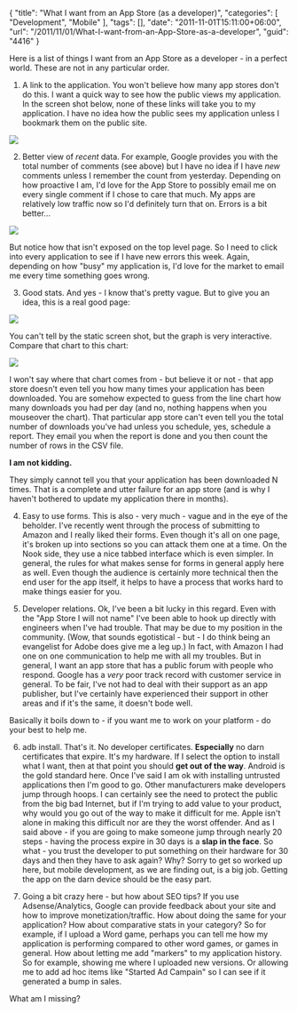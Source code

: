{
	"title": "What I want from an App Store (as a developer)",
	"categories": [
		"Development",
		"Mobile"
	],
	"tags": [],
	"date": "2011-11-01T15:11:00+06:00",
	"url": "/2011/11/01/What-I-want-from-an-App-Store-as-a-developer",
	"guid": "4416"
}

Here is a list of things I want from an App Store as a developer - in a perfect world. These are not in any particular order.

1) A link to the application. You won't believe how many app stores don't do this. I want a quick way to see how the public views my application. In the screen shot below, none of these links will take you to my application. I have no idea how the public sees my application unless I bookmark them on the public site.

<img src="http://www.raymondcamden.com/images/ScreenClip209.png" />

2) Better view of <i>recent</i> data. For example, Google provides you with the total number of comments (see above) but I have no idea if I have <i>new</i> comments unless I remember the count from yesterday. Depending on how proactive I am, I'd love for the App Store to possibly email me on every single comment if I chose to care that much. My apps are relatively low traffic now so I'd definitely turn that on. Errors is a bit better...

<img src="http://www.coldfusionjedi.com/images/ScreenClip211.png" />

But notice how that isn't exposed on the top level page. So I need to click into every application to see if I have new errors this week. Again, depending on how "busy" my application is, I'd love for the market to email me every time something goes wrong. 

3) Good stats. And yes - I know that's pretty vague. But to give you an idea, this is a real good page:

<img src="http://www.coldfusionjedi.com/images/ScreenClip212.png" />

You can't tell by the static screen shot, but the graph is very interactive. Compare that chart to this chart:

<img src="http://www.coldfusionjedi.com/images/ScreenClipFIXED.png" />

I won't say where that chart comes from - but believe it or not - that app store doesn't even tell you how many times your application has been downloaded. You are somehow expected to guess from the line chart how many downloads you had per day (and no, nothing happens when you mouseover the chart). That particular app store can't even tell you the total number of downloads you've had unless you schedule, yes, schedule a report. They email you when the report is done and you then count the number of rows in the CSV file.

<b>I am not kidding.</b>

They simply cannot tell you that your application has been downloaded N times. That is a complete and utter failure for an app store (and is why I haven't bothered to update my application there in months).

4) Easy to use forms. This is also - very much - vague and in the eye of the beholder. I've recently went through the process of submitting to Amazon and I really liked their forms. Even though it's all on one page, it's broken up into sections so you can attack them one at a time. On the Nook side, they use a nice tabbed interface which is even simpler. In general, the rules for what makes sense for forms in general apply here as well. Even though the audience is certainly more technical then the end user for the app itself, it helps to have a process that works hard to make things easier for you.

5) Developer relations. Ok, I've been a bit lucky in this regard. Even with the "App Store I will not name" I've been able to hook up directly with engineers when I've had trouble. That may be due to my position in the community. (Wow, that sounds egotistical - but - I do think being an evangelist for Adobe does give me a leg up.) In fact, with Amazon I had one on one communication to help me with all my troubles. But in general, I want an app store that has a public forum with people who respond. Google has a <i>very</i> poor track record with customer service in general. To be fair, I've not had to deal with their support as an app publisher, but I've certainly have experienced their support in other areas and if it's the same, it doesn't bode well. 

Basically it boils down to - if you want me to work on your platform - do your best to help me. 

6) adb install. That's it. No developer certificates. <b>Especially</b> no darn certificates that expire. It's my hardware. If I select the option to install what I want, then at that point you should <b>get out of the way</b>. Android is the gold standard here. Once I've said I am ok with installing untrusted applications then I'm good to go. Other manufacturers make developers jump through hoops. I can certainly see the need to protect the public from the big bad Internet, but if I'm trying to add value to your product, why would you go out of the way to make it difficult for me. Apple isn't alone in making this difficult nor are they the worst offender. And as I said above - if you are going to make someone jump through nearly 20 steps - having the process expire in 30 days is a <b>slap in the face</b>. So what - you trust the developer to put something on their hardware for 30 days and then they have to ask again? Why? Sorry to get so worked up here, but mobile development, as we are finding out, is a big job. Getting the app on the darn device should be the easy part.

7) Going a bit crazy here - but how about SEO tips? If you use Adsense/Analytics, Google can provide feedback about your site and how to improve monetization/traffic. How about doing the same for your application? How about comparative stats in your category? So for example, if I upload a Word game, perhaps you can tell me how my application is performing compared to other word games, or games in general. How about letting me add "markers" to my application history. So for example, showing me where I uploaded new versions. Or allowing me to add ad hoc items like "Started Ad Campain" so I can see if it generated a bump in sales. 

What am I missing?